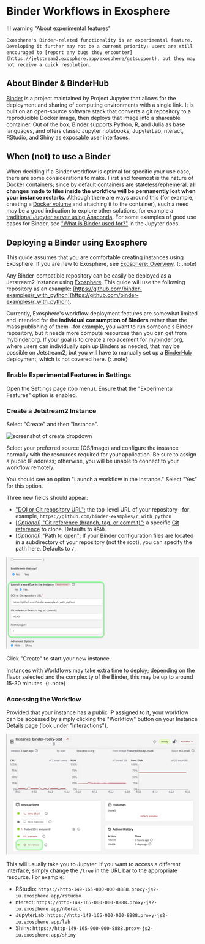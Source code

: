 # Binder Workflows in Exosphere

!!! warning "About experimental features" 

    Exosphere's Binder-related functionality is an experimental feature. Developing it further may not be a current priority; users are still encouraged to [report any bugs they encounter](https://jetstream2.exosphere.app/exosphere/getsupport), but they may not receive a quick resolution.

## About Binder & BinderHub
[Binder](https://jupyter.org/binder) is a project maintained by Project Jupyter that allows for the deployment and sharing of computing environments with a single link. It is built on an open-source software stack that converts a git repository to a reproducible Docker image, then deploys that image into a shareable container. Out of the box, Binder supports Python, R, and Julia as base languages, and offers classic Jupyter notebooks, JupyterLab, nteract, RStudio, and Shiny as exposable user interfaces.

## When (not) to use a Binder
When deciding if a Binder workflow is optimal for specific your use case, there are some considerations to make. First and foremost is the nature of Docker containers; since by default containers are stateless/ephemeral, **all changes made to files inside the workflow will be permanently lost when your instance restarts.** Although there are ways around this (for example, creating a [Docker volume](https://docs.docker.com/storage/volumes/) and attaching it to the container), such a need may be a good indication to explore other solutions, for example a [traditional Jupyter server using Anaconda](../../general/jupyter.md). For some examples of good use cases for Binder, see ["What is Binder used for?"](https://jupyter.org/binder#what-is-binder-used-for) in the Jupyter docs.

## Deploying a Binder using Exosphere
This guide assumes that you are comfortable creating instances using Exosphere. If you are new to Exosphere, see [Exosphere: Overview](./exo.md).
{: .note}

Any Binder-compatible repository can be easily be deployed as a Jetstream2 instance using [Exosphere](exo.md). This guide will use the following repository as an example: [https://github.com/binder-examples/r_with_python](https://github.com/binder-examples/r_with_python).

Currently, Exosphere's workflow deployment features are somewhat limited and intended for the **individual consumption of Binders** rather than the mass publishing of them--for example, you want to run someone's Binder repository, but it needs more compute resources than you can get from [mybinder.org](https://mybinder.org/). If your goal is to create a replacement for [mybinder.org](https://mybinder.org/), where users can individually spin up Binders as needed, that may be possible on Jetstream2, but you will have to manually set up a [BinderHub](https://binderhub.readthedocs.io/en/latest/index.html) deployment, which is not covered here.
{: .note}

### Enable Experimental Features in Settings
Open the Settings page (top menu). Ensure that the "Experimental Features" option is enabled.  

### Create a Jetstream2 Instance
Select "Create" and then "Instance".

![screenshot of create dropdown](../../images/exo-create-dropdown.png)

Select your preferred source (OS/Image) and configure the instance normally with the resources required for your application. Be sure to assign a public IP address; otherwise, you will be unable to connect to your workflow remotely. 

You should see an option "Launch a workflow in the instance." Select "Yes" for this option.

Three new fields should appear:

- <u>"DOI or Git repository URL":</u> the top-level URL of your repository--for example, `https://github.com/binder-examples/r_with_python`
- <u>[*Optional*] "Git reference (branch, tag, or commit)":</u> a specific [Git reference](https://git-scm.com/book/en/v2/Git-Internals-Git-References) to clone. Defaults to `HEAD`.
- <u>[*Optional*] "Path to open":</u> If your Binder configuration files are located in a subdirectory of your repository (not the root), you can specify the path here. Defaults to `/`.

![screenshot of Exosphere workflow options](../../images/exo-binder-options.png)

Click "Create" to start your new instance.

Instances with Workflows may take extra time to deploy; depending on the flavor selected and the complexity of the Binder, this may be up to around 15-30 minutes. 
{: .note}

### Accessing the Workflow
Provided that your instance has a public IP assigned to it, your workflow can be accessed by simply clicking the "Workflow" button on your Instance Details page (look under "Interactions").

![screenshot of Exosphere Instance Details page, showing the "Workflow" button highlighted](../../images/exo-workflow-launch.png)

This will usually take you to Jupyter. If you want to access a different interface, simply change the `/tree` in the URL bar to the appropriate resource. For example:

- RStudio: `https://http-149-165-000-000-8888.proxy-js2-iu.exosphere.app/rstudio`
- nteract: `https://http-149-165-000-000-8888.proxy-js2-iu.exosphere.app/nteract`
- JupyterLab: `https://http-149-165-000-000-8888.proxy-js2-iu.exosphere.app/lab`
- Shiny: `https://http-149-165-000-000-8888.proxy-js2-iu.exosphere.app/shiny`